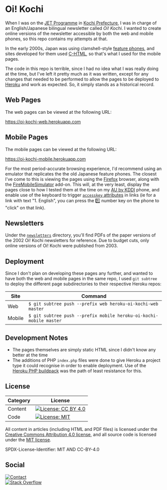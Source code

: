 # Oi! Kochi

When I was on the [JET Programme][jet-programme] in
[Kochi Prefecture][kochi-prefecture], I was in charge of an English/Japanese
bilingual newsletter called _Oi! Kochi_.  I wanted to create online versions
of the newsletter accessible by both the web and mobile phones, so this repo
contains my attempts at that.

In the early 2000s, Japan was using clamshell-style
[feature phones][feature-phones], and sites developed for them used
[C-HTML][C-HTML], so that's what I used for the mobile pages.

The code in this repo is terrible, since I had no idea what I was really doing
at the time, but I've left it pretty much as it was written, except for any
changes that needed to be performed to allow the pages to be deployed to
[Heroku][heroku] and work as expected.
So, it simply stands as a historical record.

## Web Pages

The web pages can be viewed at the following URL:

https://oi-kochi-web.herokuapp.com

## Mobile Pages

The mobile pages can be viewed at the following URL:

https://oi-kochi-mobile.herokuapp.com

For the most period-accurate browsing experience, I'd recommend using an
emulator that replicates the the old Japanese feature phones.
The closest I've come to this is viewing the pages using the
[Firefox][firefox] browser, along with the
[FireMobileSimulator][fire-mobile-simulator] add-on. This will, at the very
least, display the pages close to how I tested them at the time on my
[AU by KDDI][au-by-kddi] phone, and enable use of the keyboard to trigger
[`accesskey` attributes][access-key] in links (ie for a link with text
"1. English", you can press the :one: number key on the phone to "click" on
that link).

## Newsletters

Under the [`newsletters`][newsletters] directory, you'll find PDFs of the paper
versions of the 2002 Oi! Kochi newsletters for reference. Due to budget cuts,
only online versions of Oi! Kochi were published from 2003.

## Deployment

Since I don't plan on developing these pages any further, and wanted to have
both the web and mobile pages in the same repo, I used `git subtree` to deploy
the different page subdirectories to their respective Heroku repos:

| Site   |                            Command                                 |
|--------|--------------------------------------------------------------------|
| Web    | `$ git subtree push --prefix web heroku-oi-kochi-web master`       |
| Mobile | `$ git subtree push --prefix mobile heroku-oi-kochi-mobile master` |

## Development Notes

- The pages themselves are simply static HTML since I didn't know any better at
  the time
- The additions of PHP `index.php` files were done to give Heroku a project
  type it could recognise in order to enable deployment.
  Use of the [Heroku PHP buildpack][heroku-php-buildpack] was the path of
  least resistance for this.

## License

| Category |                         License                           |
|----------|-----------------------------------------------------------|
| Content  | [![License: CC BY 4.0][license-cc-badge]][license-cc-url] |
| Code     | [![License: MIT][license-mit-badge]][license-mit-url]     |

All content in articles (including HTML and PDF files) is licensed
under the [Creative Commons Attribution 4.0 license][license-cc],
and all source code is licensed under the [MIT license][license-mit].

SPDX-License-Identifier: MIT AND CC-BY-4.0

## Social

[![Contact][twitter-badge]][twitter-url]<br />
[![Stack Overflow][stackoverflow-badge]][stackoverflow-url]

[access-key]: https://en.wikipedia.org/wiki/Access_key
[au-by-kddi]: https://en.wikipedia.org/wiki/Au_(mobile_phone_company)
[C-HTML]: https://en.wikipedia.org/wiki/C-HTML
[feature-phones]: https://en.wikipedia.org/wiki/Feature_phone#Japan
[firefox]: https://www.mozilla.org/en-US/firefox/new/
[fire-mobile-simulator]: https://addons.mozilla.org/en-US/firefox/addon/firemobilesimulator/
[heroku]: https://www.heroku.com
[heroku-php-buildpack]: https://elements.heroku.com/buildpacks/heroku/heroku-buildpack-php
[jet-programme]: http://jetprogramme.org/en/
[kochi-prefecture]: https://en.wikipedia.org/wiki/K%C5%8Dchi_Prefecture
[license-cc]: LICENSE-CC-BY-4.0.txt
[license-cc-badge]: https://licensebuttons.net/l/by/4.0/80x15.png
[license-cc-url]: https://creativecommons.org/licenses/by/4.0/
[license-mit]: LICENSE-MIT.txt
[license-mit-badge]: https://img.shields.io/badge/License-MIT-lightgrey.svg
[license-mit-url]: https://opensource.org/licenses/MIT
[newsletters]: https://github.com/paulfioravanti/oi-kochi/tree/master/newsletters
[stackoverflow-badge]: http://stackoverflow.com/users/flair/567863.png
[stackoverflow-url]: http://stackoverflow.com/users/567863/paul-fioravanti
[twitter-badge]: https://img.shields.io/badge/contact-%40paulfioravanti-blue.svg
[twitter-url]: https://twitter.com/paulfioravanti
